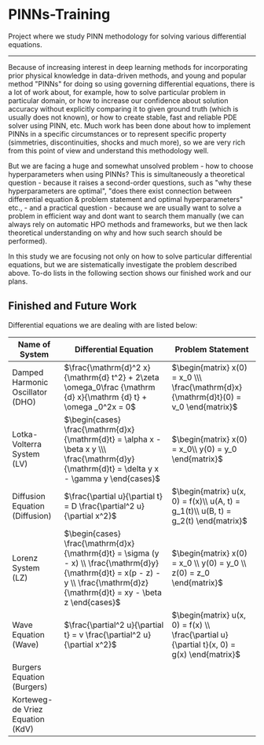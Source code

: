 # PINNs-Training
Project where we study PINN methodology for solving various differential equations.

---

Because of increasing interest in deep learning methods for incorporating prior physical knowledge in data-driven methods, and young and popular method "PINNs" for doing so using governing differential equations, there is a lot of work about, for example, how to solve particular problem in particular domain, or how to increase our confidence about solution accuracy without explicitly comparing it to given ground truth (which is usually does not known), or how to create stable, fast and reliable PDE solver using PINN, etc. Much work has been done about how to implement PINNs in a specific circumstances or to represent specific property (simmetries, discontinuities, shocks and much more), so we are very rich from this point of view and understand this methodology well.

But we are facing a huge and somewhat unsolved problem - how to choose hyperparameters when using PINNs? This is simultaneously a theoretical question - because it raises a second-order questions, such as "why these hyperparameters are optimal", "does there exist connection between differential equation & problem statement and optimal hyperparameters" etc., - and a practical question - because we are usually want to solve a problem in efficient way and dont want to search them manually (we can always rely on automatic HPO methods and frameworks, but we then lack theoretical understanding on why and how such search should be performed).

In this study we are focusing not only on how to solve particular differential equations, but we are sistematically investigate the problem described above. To-do lists in the following section shows our finished work and our plans.

## Finished and Future Work

Differential equations we are dealing with are listed below:

| Name of System | Differential Equation | Problem Statement |
|---|---|---|
| Damped Harmonic Oscillator (DHO) |  $\frac{\mathrm{d}^2 x}{\mathrm{d} t^2} + 2\zeta \omega_0\frac {\mathrm {d} x}{\mathrm {d} t} + \omega _0^2x = 0$ | $\begin{matrix} x(0) = x_0 \\\ \frac{\mathrm{d}x}{\mathrm{d}t}(0) = v_0 \end{matrix}$ |
| Lotka-Volterra System (LV) | $\begin{cases} \frac{\mathrm{d}x}{\mathrm{d}t} = \alpha x - \beta x y \\\ \frac{\mathrm{d}y}{\mathrm{d}t} = \delta y x - \gamma y \end{cases}$ | $\begin{matrix} x(0) = x_0\\ y(0) = y_0 \end{matrix}$ |
| Diffusion Equation (Diffusion)  | $\frac{\partial u}{\partial t} = D \frac{\partial^2 u}{\partial x^2}$ | $\begin{matrix} u(x, 0) = f(x)\\ u(A, t) = g_1(t)\\ u(B, t) = g_2(t) \end{matrix}$ | 
| Lorenz System (LZ) | $\begin{cases} \frac{\mathrm{d}x}{\mathrm{d}t} = \sigma (y - x) \\ \frac{\mathrm{d}y}{\mathrm{d}t} = x(p - z) - y \\ \frac{\mathrm{d}z}{\mathrm{d}t} = xy - \beta z \end{cases}$ | $\begin{matrix} x(0) = x_0 \\ y(0) = y_0 \\ z(0) = z_0 \end{matrix}$ | 
| Wave Equation (Wave) | $\frac{\partial^2 u}{\partial t} = v \frac{\partial^2 u}{\partial x^2}$ | $\begin{matrix} u(x, 0) = f(x) \\ \frac{\partial u}{\partial t}(x, 0) = g(x) \end{matrix}$ | 
| Burgers Equation (Burgers) |  |  |
| Korteweg-de Vriez Equation (KdV) |  |  |  